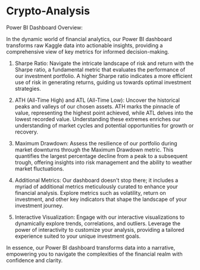 # Crypto-Analysis
Power BI Dashboard Overview:

In the dynamic world of financial analytics, our Power BI dashboard transforms raw Kaggle data into actionable insights, providing a comprehensive view of key metrics for informed decision-making.

1. Sharpe Ratio:
Navigate the intricate landscape of risk and return with the Sharpe ratio, a fundamental metric that evaluates the performance of our investment portfolio. A higher Sharpe ratio indicates a more efficient use of risk in generating returns, guiding us towards optimal investment strategies.

2. ATH (All-Time High) and ATL (All-Time Low):
Uncover the historical peaks and valleys of our chosen assets. ATH marks the pinnacle of value, representing the highest point achieved, while ATL delves into the lowest recorded value. Understanding these extremes enriches our understanding of market cycles and potential opportunities for growth or recovery.

3. Maximum Drawdown:
Assess the resilience of our portfolio during market downturns through the Maximum Drawdown metric. This quantifies the largest percentage decline from a peak to a subsequent trough, offering insights into risk management and the ability to weather market fluctuations.

4. Additional Metrics:
Our dashboard doesn't stop there; it includes a myriad of additional metrics meticulously curated to enhance your financial analysis. Explore metrics such as volatility, return on investment, and other key indicators that shape the landscape of your investment journey.

5. Interactive Visualization:
Engage with our interactive visualizations to dynamically explore trends, correlations, and outliers. Leverage the power of interactivity to customize your analysis, providing a tailored experience suited to your unique investment goals.

In essence, our Power BI dashboard transforms data into a narrative, empowering you to navigate the complexities of the financial realm with confidence and clarity.
